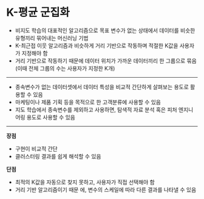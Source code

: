 # ****K-평균 군집화****

- 비지도 학습의 대표적인 알고리즘으로 목표 변수가 없는 상태에서 데이터를 비슷한 유형끼리 묶어내는 머신러닝 기법
- K-최근접 이웃 알고리즘과 비슷하게 거리 기반으로 작동하며 적절한 K값을 사용자가 지정해야 함
- 거리 기반으로 작동하기 때문에 데이터 위치가 가까운 데이터끼리 한 그룹으로 묶음 (이때 전체 그룹의 수는 사용자가 지정한 K개)

---

- 종속변수가 없는 데이터셋에서 데이터 특성을 비교적 간단하게 살펴보는 용도로 활용할 수 있음
- 마케팅이나 제품 기획 등을 목적으로 한 고객분류에 사용할 수 있음
- 지도 학습에서 종속변수를 제외하고 사용하면, 탐색적 자료 분석 혹은 피처 엔지니어링 용도로 사용할 수 있음

---

**장점**

- 구현이 비교적 간단
- 클러스터링 결과를 쉽게 해석할 수 있음

**단점**

- 최적의 K값을 자동으로 찾지 못하고, 사용자가 직접 선택해야 함
- 거리 기반 알고리즘이기 때문 에, 변수의 스케일에 따라 다른 결과를 나타낼 수 있음